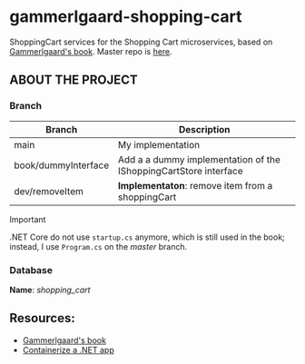 # gammerlgaard-shopping-cart
ShoppingCart services for the Shopping Cart microservices, based on [Gammerlgaard's book][1].
Master repo is [here](https://github.com/HarimbolaSantatra/gammerlgaard-shopping-cart).

## ABOUT THE PROJECT
### Branch
| Branch | Description |
| --- | --- |
| main | My implementation |
| book/dummyInterface | Add a a dummy implementation of the IShoppingCartStore interface |
| dev/removeItem | **Implementaton**: remove item from a shoppingCart |

> [!IMPORTANT]
> .NET Core do not use `startup.cs` anymore, which is still used in the book; instead, I use `Program.cs` on the *master* branch.

### Database
**Name**: *shopping_cart*

## Resources:
- [ Gammerlgaard's book ][1]
- [Containerize a .NET app](https://learn.microsoft.com/en-us/dotnet/core/docker/build-container?tabs=linux&pivots=dotnet-8-0)

[1]: https://www.google.com/url?sa=t&rct=j&q=&esrc=s&source=web&cd=&cad=rja&uact=8&ved=2ahUKEwiAvovAk_6EAxVJXUEAHezbAmwQFnoECCwQAQ&url=https%3A%2F%2Fbooks.google.com%2Fbooks%3Fid%3DiIsKzgEACAAJ%26printsec%3Dfrontcover%26source%3Dgbs_atb&usg=AOvVaw3L2E4b--daQTJPSenAp4Q9&opi=89978449
